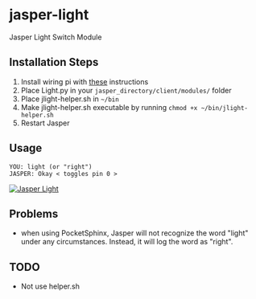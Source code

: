jasper-light
============

Jasper Light Switch Module

## Installation Steps

1. Install wiring pi with [these](http://wiringpi.com/download-and-install/ "WiringPi") instructions
2. Place Light.py in your `jasper_directory/client/modules/` folder
3. Place jlight-helper.sh in `~/bin`
4. Make jlight-helper.sh executable by running `chmod +x ~/bin/jlight-helper.sh`
5. Restart Jasper

## Usage
```
YOU: light (or "right")
JASPER: Okay < toggles pin 0 >
```
[![Jasper Light](http://img.youtube.com/vi/o2Y-x8iqYQQ/0.jpg)](http://www.youtube.com/watch?v=o2Y-x8iqYQQ)

## Problems
- when using PocketSphinx, Jasper will not recognize the word "light" under any circumstances. Instead, it will log the word as "right".

## TODO
- Not use helper.sh
